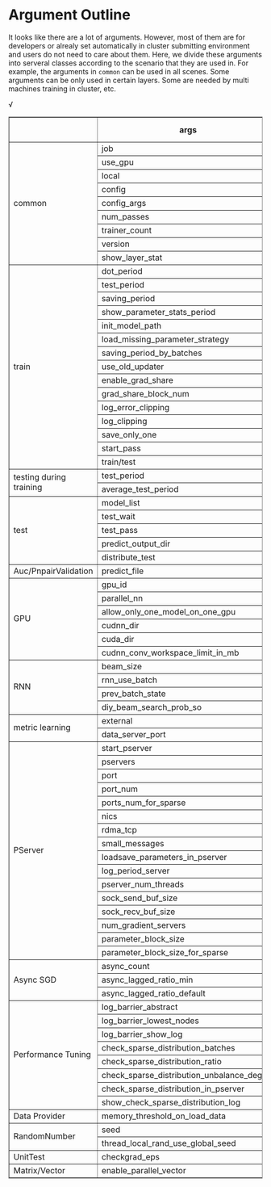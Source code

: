 # Argument Outline

It looks like there are a lot of arguments. However, most of them are for developers or alrealy set automatically in cluster submitting environment and users do not need to care about them. Here, we divide these arguments into serveral classes according to the scenario that they are used in. For example, the arguments in `common` can be used in all scenes. Some arguments can be only used in certain layers. Some are needed by multi machines training in cluster, etc.

<html>
<table border="2" frame="border">
<thead>
<tr>
<th scope="col" class="left"></th>
<th scope="col" class="left">args</th>
<th scope="col" class="left">local train</th>
<th scope="col" class="left">cluster train</th>
<th scope="col" class="left">local test</th>
<th scope="col" class="left">cluster test</th>
</tr>
</thead>

<tbody>
<tr>
<td class="left" rowspan="9">common</td>
<td class="left">job</td>
<td class="left">√</td><td class="left">√</td><td class="left">√</td><td class="left">√</td>
</tr>

<tr>
<td class="left">use_gpu</td>
<td class="left">√</td><td class="left">√</td><td class="left">√</td><td class="left">√</td>
</tr>

<tr>
<td class="left">local</td>
<td class="left">√</td><td class="left">√</td><td class="left">√</td><td class="left">√</td>
</tr>

<tr>
<td class="left">config</td>
<td class="left">√</td><td class="left">√</td><td class="left">√</td><td class="left">√</td>
</tr>

<tr>
<td class="left">config_args</td>
<td class="left">√</td><td class="left">√</td><td class="left">√</td><td class="left">√</td>
</tr>

<tr>
<td class="left">num_passes</td>
<td class="left">√</td><td class="left">√</td><td class="left">√</td><td class="left">√</td>
</tr>

<tr>
<td class="left">trainer_count</td>
<td class="left">√</td><td class="left">√</td><td class="left">√</td><td class="left">√</td>
</tr>

<tr>
<td class="left">version</td>
<td class="left">√</td><td class="left">√</td><td class="left">√</td><td class="left">√</td>
</tr>

<tr>
<td class="left">show_layer_stat</td>
<td class="left">√</td><td class="left">√</td><td class="left">√</td><td class="left">√</td>
</tr>

<tr>
<td class="left" rowspan="15">train</td><td class="left">dot_period</td>
<td class="left">√</td><td class="left">√</td><td class="left"></td><td class="left"></td>
</tr>

<tr>
<td class="left">test_period</td>
<td class="left">√</td><td class="left">√</td><td class="left"></td><td class="left"></td>
</tr>

<tr>
<td class="left">saving_period</td>
<td class="left">√</td><td class="left">√</td><td class="left"></td><td class="left"></td>
</tr>

<tr>
<td class="left">show_parameter_stats_period</td>
<td class="left">√</td><td class="left">√</td><td class="left"></td><td class="left"></td>
</tr>

<tr>
<td class="left">init_model_path</td>
<td class="left">√</td><td class="left">√</td><td class="left">√</td><td class="left"></td>
</tr>

<tr>
<td class="left">load_missing_parameter_strategy</td>
<td class="left">√</td><td class="left">√</td><td class="left"></td><td class="left"></td>
</tr>

<tr>
<td class="left">saving_period_by_batches</td>
<td class="left">√</td><td class="left">√</td><td class="left"></td><td class="left"></td>
</tr>

<tr>
<td class="left">use_old_updater</td>
<td class="left">√</td><td class="left">√</td><td class="left"></td><td class="left"></td>
</tr>

<tr>
<td class="left">enable_grad_share</td>
<td class="left">√</td><td class="left">√</td><td class="left"></td><td class="left"></td>
</tr>

<tr>
<td class="left">grad_share_block_num</td>
<td class="left">√</td><td class="left">√</td><td class="left"></td><td class="left"></td>
</tr>

<tr>
<td class="left">log_error_clipping</td>
<td class="left">√</td><td class="left">√</td><td class="left"></td><td class="left"></td>
</tr>

<tr>
<td class="left">log_clipping</td>
<td class="left">√</td><td class="left">√</td><td class="left"></td><td class="left"></td>
</tr>

<tr>
<td class="left">save_only_one</td>
<td class="left">√</td><td class="left">√</td><td class="left"></td><td class="left"></td>
</tr>

<tr>
<td class="left">start_pass</td>
<td class="left">√</td><td class="left">√</td><td class="left"></td><td class="left"></td>
</tr>

<tr>
<td class="left">train/test</td><td class="left">save_dir</td>
<td class="left">√</td><td class="left">√</td><td class="left">√</td><td class="left">√</td>
</tr>

<tr>
<td class="left" rowspan = "2">testing during training</td><td class="left">test_period</td>
<td class="left">√</td><td class="left">√</td><td class="left"></td><td class="left"></td>
</tr>

<tr>
<td class="left">average_test_period</td>
<td class="left">√</td><td class="left">√</td><td class="left"></td><td class="left"></td>
</tr>

<tr>
<td class="left" rowspan = "5">test</td><td class="left">model_list</td>
<td class="left"></td><td class="left"></td><td class="left">√</td><td class="left">√</td>
</tr>

<tr>
<td class="left">test_wait</td>
<td class="left"></td><td class="left"></td><td class="left">√</td><td class="left">√</td>
</tr>

<tr>
<td class="left">test_pass</td>
<td class="left"></td><td class="left"></td><td class="left">√</td><td class="left">√</td>
</tr>

<tr>
<td class="left">predict_output_dir</td>
<td class="left"></td><td class="left"></td><td class="left">√</td><td class="left">√</td>
</tr>

<tr>
<td class="left">distribute_test</td>
<td class="left"></td><td class="left"></td><td class="left">√</td><td class="left">√</td>
</tr>

<tr>
<td class="left">Auc/PnpairValidation</td><td class="left">predict_file</td>
<td class="left"></td><td class="left"></td><td class="left"></td>√<td class="left">√</td>
</tr>

<tr>
<td class="left" rowspan = "6">GPU</td><td class="left">gpu_id</td>
<td class="left">√</td><td class="left">√</td><td class="left">√</td><td class="left">√</td>
</tr>

<tr>
<td class="left">parallel_nn</td>
<td class="left">√</td><td class="left">√</td><td class="left">√</td><td class="left">√</td>
</tr>

<tr>
<td class="left">allow_only_one_model_on_one_gpu</td>
<td class="left">√</td><td class="left">√</td><td class="left">√</td><td class="left">√</td>
</tr>

<tr>
<td class="left">cudnn_dir</td>
<td class="left">√</td><td class="left">√</td><td class="left">√</td><td class="left">√</td>
</tr>

<tr>
<td class="left">cuda_dir</td>
<td class="left">√</td><td class="left">√</td><td class="left">√</td><td class="left">√</td>
</tr>

<tr>
<td class="left">cudnn_conv_workspace_limit_in_mb</td>
<td class="left">√</td><td class="left">√</td><td class="left">√</td><td class="left">√</td>
</tr>

<tr>
<td class="left" rowspan = "4">RNN</td>
<td class="left">beam_size</td>
<td class="left"></td><td class="left"></td><td class="left">√</td><td class="left">√</td>
</tr>

<tr>
<td class="left">rnn_use_batch</td>
<td class="left">√</td><td class="left">√</td><td class="left">√</td><td class="left">√</td>
</tr>

<tr>
<td class="left">prev_batch_state</td>
<td class="left">√</td><td class="left">√</td><td class="left"></td><td class="left"></td>
</tr>

<tr>
<td class="left">diy_beam_search_prob_so</td>
<td class="left"></td><td class="left"></td><td class="left">√</td><td class="left">√</td>
</tr>

<tr>
<td class="left" rowspan = "2">metric learning</td><td class="left">external</td>
<td class="left">√</td><td class="left">√</td><td class="left">√</td><td class="left">√</td>
</tr>

<tr>
<td class="left">data_server_port</td>
<td class="left"></td><td class="left">√</td><td class="left"></td><td class="left">√</td>
</tr>

<tr>
<td class="left" rowspan = "16">PServer</td><td class="left">start_pserver</td>
<td class="left"></td><td class="left">√</td><td class="left"></td><td class="left">√</td>
</tr>

<tr>
<td class="left">pservers</td>
<td class="left"></td><td class="left">√</td><td class="left"></td><td class="left">√</td>
</tr>

<tr>
<td class="left">port</td>
<td class="left"></td><td class="left">√</td><td class="left"></td><td class="left">√</td>
</tr>

<tr>
<td class="left">port_num</td>
<td class="left"></td><td class="left">√</td><td class="left"></td><td class="left">√</td>
</tr>

<tr>
<td class="left">ports_num_for_sparse</td>
<td class="left"></td><td class="left">√</td><td class="left"></td><td class="left">√</td>
</tr>

<tr>
<td class="left">nics</td>
<td class="left"></td><td class="left">√</td><td class="left"></td><td class="left">√</td>
</tr>

<tr>
<td class="left">rdma_tcp</td>
<td class="left"></td><td class="left">√</td><td class="left"></td><td class="left">√</td>
</tr>

<tr>
<td class="left">small_messages</td>
<td class="left"></td><td class="left">√</td><td class="left"></td><td class="left"></td>
</tr>

<tr>
<td class="left">loadsave_parameters_in_pserver</td>
<td class="left"></td><td class="left">√</td><td class="left"></td><td class="left">√</td>
</tr>

<tr>
<td class="left">log_period_server</td>
<td class="left"></td><td class="left">√</td><td class="left"></td><td class="left"></td>
</tr>

<tr>
<td class="left">pserver_num_threads</td>
<td class="left"></td><td class="left">√</td><td class="left"></td><td class="left"></td>
</tr>

<tr>
<td class="left">sock_send_buf_size</td>
<td class="left"></td><td class="left">√</td><td class="left"></td><td class="left"></td>
</tr>

<tr>
<td class="left">sock_recv_buf_size</td>
<td class="left"></td><td class="left">√</td><td class="left"></td><td class="left"></td>
</tr>

<tr>
<td class="left">num_gradient_servers</td>
<td class="left"></td><td class="left">√</td><td class="left"></td><td class="left"></td>
</tr>

<tr>
<td class="left">parameter_block_size</td>
<td class="left"></td><td class="left">√</td><td class="left"></td><td class="left"></td>
</tr>

<tr>
<td class="left">parameter_block_size_for_sparse</td>
<td class="left"></td><td class="left">√</td><td class="left"></td><td class="left"></td>
</tr>

<tr>
<td class="left" rowspan = "3">Async SGD</td><td class="left">async_count</td>
<td class="left"></td><td class="left">√</td><td class="left"></td><td class="left"></td>
</tr>

<tr>
<td class="left">async_lagged_ratio_min</td>
<td class="left"></td><td class="left">√</td><td class="left"></td><td class="left"></td>
</tr>

<tr>
<td class="left">async_lagged_ratio_default</td>
<td class="left"></td><td class="left">√</td><td class="left"></td><td class="left"></td>
</tr>

<tr>
<td class="left" rowspan = "8">Performance Tuning</td><td class="left">log_barrier_abstract</td>
<td class="left"></td><td class="left">√</td><td class="left"></td><td class="left"></td>
</tr>

<tr>
<td class="left">log_barrier_lowest_nodes</td>
<td class="left"></td><td class="left">√</td><td class="left"></td><td class="left"></td>
</tr>

<tr>
<td class="left">log_barrier_show_log</td>
<td class="left"></td><td class="left">√</td><td class="left"></td><td class="left"></td>
</tr>

<tr>
<td class="left">check_sparse_distribution_batches</td>
<td class="left"></td><td class="left">√</td><td class="left"></td><td class="left"></td>
</tr>

<tr>
<td class="left">check_sparse_distribution_ratio</td>
<td class="left"></td><td class="left">√</td><td class="left"></td><td class="left"></td>
</tr>

<tr>
<td class="left">check_sparse_distribution_unbalance_degree</td>
<td class="left"></td><td class="left">√</td><td class="left"></td><td class="left"></td>
</tr>

<tr>
<td class="left">check_sparse_distribution_in_pserver</td>
<td class="left"></td><td class="left">√</td><td class="left"></td><td class="left"></td>
</tr>

<tr>
<td class="left">show_check_sparse_distribution_log</td>
<td class="left"></td><td class="left">√</td><td class="left"></td><td class="left"></td>
</tr>

<tr>
<td class="left">Data Provider</td><td class="left">memory_threshold_on_load_data</td>
<td class="left">√</td><td class="left">√</td><td class="left"></td><td class="left"></td>
</tr>

<tr>
<td class="left" rowspan = "2">RandomNumber</td><td class="left">seed</td>
<td class="left">√</td><td class="left">√</td><td class="left"></td><td class="left"></td>
</tr>

<tr>
<td class="left">thread_local_rand_use_global_seed</td>
<td class="left">√</td><td class="left">√</td><td class="left"></td><td class="left"></td>
</tr>

<tr>
<td class="left">UnitTest</td><td class="left">checkgrad_eps</td>
<td class="left"></td><td class="left"></td><td class="left"></td><td class="left"></td>
</tr>

<tr>
<td class="left">Matrix/Vector</td><td class="left">enable_parallel_vector</td>
<td class="left">√</td><td class="left">√</td><td class="left">√</td><td class="left">√</td>
</tr>

</tbody>

</table>
</html>
